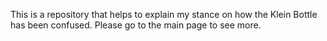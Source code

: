 This is a repository that helps to explain my stance on how the Klein Bottle has been confused. Please go to the main page to see more.
